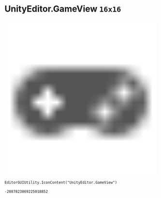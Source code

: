 # UnityEditor.GameView `16x16`
<img src="/img/UnityEditor.GameView.png" width=512 height=512>

``` CSharp
EditorGUIUtility.IconContent("UnityEditor.GameView")
```
```
-2087823869225018852
```
